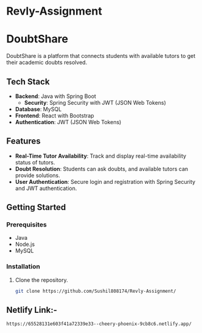 # Revly-Assignment

# DoubtShare

DoubtShare is a platform that connects students with available tutors to get their academic doubts resolved.

## Tech Stack

- **Backend**: Java with Spring Boot
  - **Security**: Spring Security with JWT (JSON Web Tokens)
- **Database**: MySQL
- **Frontend**: React with Bootstrap
- **Authentication**: JWT (JSON Web Tokens)

## Features

- **Real-Time Tutor Availability**: Track and display real-time availability status of tutors.
- **Doubt Resolution**: Students can ask doubts, and available tutors can provide solutions.
- **User Authentication**: Secure login and registration with Spring Security and JWT authentication.

## Getting Started

### Prerequisites

- Java
- Node.js
- MySQL

### Installation

1. Clone the repository.
   ```bash
   git clone https://github.com/Sushil808174/Revly-Assignment/

## Netlify Link:-
```bash
https://65528131e603f41a72339e33--cheery-phoenix-9cb8c6.netlify.app/


